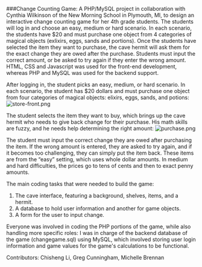 ###Change Counting Game:
A PHP/MySQL project in collaboration with Cynthia Wilkinson of the New Morning School in Plymouth, MI, to design an interactive change counting game for her 4th grade students. The students will log in and choose an easy, medium or hard scenario. In each scenario, the students have $20 and must purchase one object from 4 categories of magical objects (exlixirs, eggs, sands and portions). Once the students have selected the item they want to purchase, the cave hermit will ask them for the exact change they are owed after the purchase. Students must input the correct amount, or be asked to try again if they enter the wrong amount. HTML, CSS and Javascript was used for the front-end development, whereas PHP and MySQL was used for the backend support. 

After logging in, the student picks an easy, medium, or hard scenario. In each scenario, the student has $20 dollars and must purchase one object from four categories of magical objects: elixirs, eggs, sands, and potions: 
![store-front.png](https://github.com/shngli/Database-apps/blob/master/Change%20Counting%20Game/store-front.png)

The student selects the item they want to buy, which brings up the cave hermit who needs to give back change for their purchase. His math skills are fuzzy, and he needs help determining the right amount:
![purchase.png](https://github.com/shngli/Database-apps/blob/master/Change%20Counting%20Game/purchase.png)

The student must input the correct change they are owed after purchasing the item. If the wrong amount is entered, they are asked to try again, and if it becomes too challenging, they can simply put the item back. These items are from the “easy” setting, which uses whole dollar amounts. In medium and hard difficulties, the prices go to tens of cents and then to exact penny amounts.

The main coding tasks that were needed to build the game:

1. The cave interface, featuring a background, shelves, items, and a hermit.
2. A database to hold user information and another for game objects.
3. A form for the user to input change.

Everyone was involved in coding the PHP portions of the game, while also handling more specific roles: I was in charge of the backend database of the game (changegame.sql) using MySQL, which involved storing user login information and game values for the game's calculations to be functional.

Contributors: Chisheng Li, Greg Cunningham, Michelle Brennan
